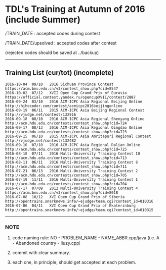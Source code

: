 # TDL's Training at Autumn of 2016 (include Summer)

/TRAIN_DATE : accepted codes during contest

/TRAIN_DATE/upsolved : accepted codes after contest

(rejected codes should be saved at ../backup)

---

## Training List (cur/tot) (incomplete)
	2016-10-04	09/10	2016 Sichuan Province Contest
	https://acm.bnu.edu.cn/v3/contest_show.php?cid=8547
	2016-10-02	07/12	XVII Open Cup Grand Prix of Eurasia
	https://official.contest.yandex.ru/opencupXVII/contest/2887
	2016-09-24	03/10	2016 ACM-ICPC Asia Regional Beijing Online
	http://hihocoder.com/contest/acmicpc2016beijingonline
	2016-09-19	06/11	2015 ACM-ICPC Asia Beijing Regional Contest
	http://vjudge.net/contest/132916
	2016-09-18	08/10	2016 ACM-ICPC Asia Regional Shenyang Online
	http://acm.hdu.edu.cn/contests/contest_show.php?cid=724
	2016-09-17	08/13	2016 ACM-ICPC Asia Regional Qingdao Online
	http://acm.hdu.edu.cn/contests/contest_show.php?cid=723
	2016-09-15	06/10	2015 ACM-ICPC Asia Amritapuri Regional Contest
	http://vjudge.net/contest/132482
	2016-09-10	07/10	2016 ACM-ICPC Asia Regional Dalian Online
	http://acm.hdu.edu.cn/contests/contest_show.php?cid=725
	2016-08-18	07/11	2016 Multi-University Training Contest 10
	http://acm.hdu.edu.cn/contests/contest_show.php?cid=713
	2016-08-11	06/11	2016 Multi-University Training Contest 8
	http://acm.hdu.edu.cn/contests/contest_show.php?cid=711
	2016-07-21	06/13	2016 Multi-University Training Contest 2
	http://acm.hdu.edu.cn/contests/contest_show.php?cid=705
	2016-07-19	11/11	2016 Multi-University Training Contest 1
	http://acm.hdu.edu.cn/contests/contest_show.php?cid=704
	2016-07-17	07/09	2012 Multi-University Training Contest 4
	https://acm.bnu.edu.cn/v3/contest_show.php?cid=8018
	2016-07-08	10/12	XVI Open Cup Grand Prix of Siberia
	http://opentrains.snarknews.info/~ejudge/team.cgi?contest_id=010316
	2016-07-06	04/11	XVI Open Cup Grand Prix of Ekaterinburg
	http://opentrains.snarknews.info/~ejudge/team.cgi?contest_id=010315

---

### NOTE
1. code naming rule: NO - PROBLEM_NAME - NAME_ABBR.cpp/java (i.e. A - Abandoned country - liuzy.cpp)

2. commit with clear summary.

3. each one, in principle, should get accepted at each problem.
